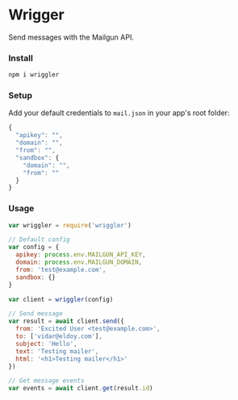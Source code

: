 # Wrigger

Send messages with the Mailgun API.

### Install

```js
npm i wriggler
```

### Setup

Add your default credentials to `mail.json` in your app's root folder:
```js
{
  "apikey": "",
  "domain": "",
  "from": "",
  "sandbox": {
    "domain": "",
    "from": ""
  }
}
```

### Usage

```js
var wriggler = require('wriggler')

// Default config
var config = {
  apikey: process.env.MAILGUN_API_KEY,
  domain: process.env.MAILGUN_DOMAIN,
  from: 'test@example.com',
  sandbox: {}
}

var client = wriggler(config)

// Send message
var result = await client.send({
  from: 'Excited User <test@example.com>',
  to: ['vidar@eldoy.com'],
  subject: 'Hello',
  text: 'Testing mailer',
  html: '<h1>Testing mailer</h1>'
})

// Get message events
var events = await client.get(result.id)
```
